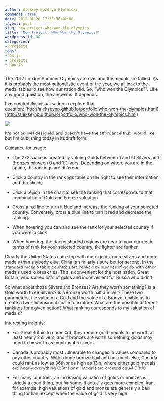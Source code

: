 ```yaml
---
author: Aleksey Nozdryn-Plotnicki
comments: true
date: 2012-08-20 17:35:36+00:00
layout: post
slug: new-project-who-won-the-olympics
title: 'New Project: Who Won the Olympics?'
wordpress_id: 80
categories:
- Projects
tags:
- D3.js
- projects
- sports
---
```


The 2012 London Summer Olympics are over and the medals are tallied. As it is probably the most nationalistic event of the year, we all look to the medal tables to see how our nation did. So, "Who won the Olympics?". Like any good question, the answer is: It depends.

I've created this visualisation to explore that question: [http://alekseynp.github.io/portfolio/who-won-the-olympics.html](http://alekseynp.github.io/portfolio/who-won-the-olympics.html)

[![](http://alekseynp.github.io/wp-content/uploads/2012/08/screenshot.png)](http://alekseynp.github.io/portfolio/who-won-the-olympics.html)

It's not as well designed and doesn't have the affordance that I would like, but I'm publishing today in its draft form.

Guidance for usage:



	
  * The 2x2 space is created by valuing Golds between 1 and 10 Silvers and Bronzes between 0 and 1 Silvers. Depending on where you are in the space, the rankings are different.

	
  * Click a country in the rankings table on the right to see their information and thresholds

	
  * Click a region in the chart to see the ranking that corresponds to that combination of Gold and Bronze valuation.

	
  * Cross a red line to turn it blue and increase the ranking of your selected country. Conversely, cross a blue line to turn it red and decrease the ranking.

	
  * When hovering you can also see the rank for your selected country if you were to click

	
  * When hovering, the darker shaded regions are near to your current in terms of rank for your selected country, the lighter are further.


Clearly the United States came top with more golds, more silvers and more medals than anybody else. China is similarly a sure bet for second. In the standard medals table countries are ranked by number of golds with other medals used to break ties. This is convenient for the host nation, Great Britain, who scored lot's of golds and inconvenient for Russia who didn't.

So what about those Silvers and Bronzes? Are they worth something? Is a Gold worth three Silvers? Is a Bronze worth half a Silver? These two parameters, the value of a Gold and the value of a Bronze, enable us to create a two-dimensional space to explore. What are the possible different rankings for a given nation? What ranking corresponds to my valuation of medals?

Interesting insights:

	
  * For Great Britain to come 3rd, they require gold medals to be worth at least nearly 2 silvers, and if bronzes are worth something, golds may need to be worth as much as 4.5 silvers

	
  * Canada is probably most vulnerable to changes in values compared to any other country. With a huge bronze haul and not much else, Canada could rank as low as 36th or as high as 13th, where either gold medals are nearly everything (36th) or all medals are created equal (13th)

	
  * For many countries, an increasing valuation of golds or bronzes is strictly a good thing, but for some, it actually gets more complex. Iran, for example: high valuations of gold and bronze are generally a bad thing for Iran, except when the value of gold is very high


